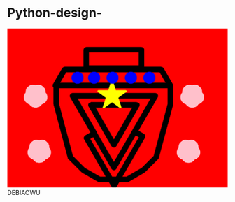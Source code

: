 # Python-design-
<img src="https://raw.githubusercontent.com/Debiaowu/Python-design-/master/project%202.PNG">
<hl> DEBIAOWU </H1>
